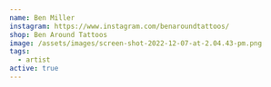```yaml
---
name: Ben Miller
instagram: https://www.instagram.com/benaroundtattoos/
shop: Ben Around Tattoos
image: /assets/images/screen-shot-2022-12-07-at-2.04.43-pm.png
tags:
  - artist
active: true
---
```

